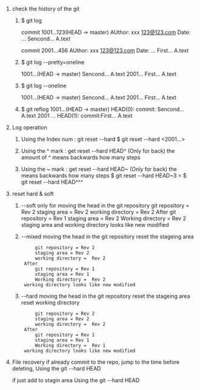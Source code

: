 1. check the history of the git
    1. $ git log

        commit 1001...123(HEAD -> master)
        AUthor: xxx <123@123.com>
        Date: ...
            Sencond... A.text
        
        commit 2001...456
        AUthor: xxx <123@123.com>
        Date: ...
            First... A.text

    2. $ git log --pretty=oneline

        1001...(HEAD -> master) Sencond... A.text
        2001... First... A.text   

    3. $ git log --oneline

        1001...(HEAD -> master) Sencond... A.text
        2001... First... A.text

    4. $ git reflog
        1001...(HEAD -> master) HEAD(0): commit: Sencond... A.text
        2001 ... HEAD(1): commit:First... A.text

2. Log operation
    1. Using the Index num : git reset --hard <index num>
        $ git reset --hard <2001...>

    2. Using the ^ mark : get reset --hard HEAD^ (Only for back)
    the amount of ^ means backwards how many steps

    3. Using the ~ mark : get reset --hard HEAD~<num> (Only for back)
    the <num> means backwards how many steps
        $ git reset --hard HEAD~3 
        = $ git reset --hard HEAD^^^

3. reset hard &  soft
    1. --soft 
        only for moving the head in the git repository
                git repository = Rev 2
                staging area = Rev 2
                working directory =  Rev 2
            After
                git repository = Rev 1
                staging area = Rev 2
                Working directory =  Rev 2
            staging area and working directory looks like new modified         
    
    2. --mixed
        moving the head in the git repository
        reset the stageing area
        
                git repository = Rev 2
                staging area = Rev 2
                working directory =  Rev 2
            After
                git repository = Rev 1
                staging area = Rev 1
                Working directory =  Rev 2
            working directory looks like new modified 

    3. --hard
        moving the head in the git repository
        reset the stageing area
        reset working directory

                git repository = Rev 2
                staging area = Rev 2
                working directory =  Rev 2
            After
                git repository = Rev 1
                staging area = Rev 1
                Working directory =  Rev 1
            working directory looks like new modified 
    
        





4. File recovery
    if already commit to the repo,
    jump to the time before deleting, Using the git --hard HEAD <index num> 

    if just add to stagin area
    Using the git --hard HEAD

